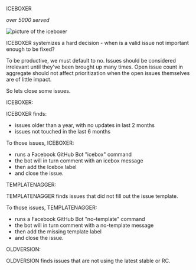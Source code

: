 ICEBOXER

_over 5000 served_

![picture of the iceboxer](https://cloud.githubusercontent.com/assets/699550/5100358/75aa3366-6f73-11e4-852d-ad3205f79e3f.png)

ICEBOXER systemizes a hard decision - when is a valid issue not important enough to be fixed?

To be productive, we must default to no. Issues should be considered irrelevant until they've been brought up many times. Open issue count in aggregate should not affect prioritization when the open issues themselves are of little impact.

So lets close some issues.

ICEBOXER:

ICEBOXER finds:

* issues older than a year, with no updates in last 2 months
* issues not touched in the last 6 months

To those issues, ICEBOXER:

* runs a Facebook GitHub Bot "icebox" command
* the bot will in turn comment with an icebox message
* then add the Icebox label
* and close the issue.

TEMPLATENAGGER:

TEMPLATENAGGER finds issues that did not fill out the issue template.

To those issues, TEMPLATENAGGER:

* runs a Facebook GitHub Bot "no-template" command
* the bot will in turn comment with a no-template message
* then add the missing template label
* and close the issue.

OLDVERSION:

OLDVERSION finds issues that are not using the latest stable or RC.
